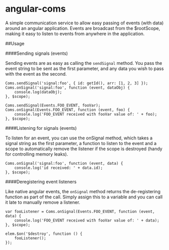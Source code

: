 angular-coms
============

A simple communication service to allow easy passing of events (with data) around an angular application. Events are broadcast from the $rootScope, making it easy to listen to events from anywhere in the application.

##Usage

####Sending signals (events)

Sending events are as easy as calling the `sendSignal` method. You pass the event string to be sent as the first parameter, and any data you wish to pass with the event as the second.

    Coms.sendSignal('signal:foo', { id: getId(), arr: [1, 2, 3] });
    Coms.onSignal('signal:foo', function (event, dataObj) {
        console.log(dataObj);
    }, $scope);
    
    Coms.sendSignal(Events.FOO_EVENT, fooVar);
    Coms.onSignal(Events.FOO_EVENT, function (event, foo) {
        console.log('FOO_EVENT received with fooVar value of: ' + foo);
    }, $scope);

####Listening for signals (events)

To listen for an event, you can use the onSignal method, which takes a signal string as the first parameter, a function to listen to the event and a scope to automatically remove the listener if the scope is destroyed (handy for controlling memory leaks).

    Coms.onSignal('signal:foo', function (event, data) {
        console.log('id received: ' + data.id);
    }, $scope);
    
####Deregistering event listeners

Like native angular events, the `onSignal` method returns the de-registering function as part of the call. Simply assign this to a variable and you can call it late to manually remove a listener.
    
    var fooListener = Coms.onSignal(Events.FOO_EVENT, function (event, data) {
        console.log('FOO_EVENT received with fooVar value of: ' + data);
    }, $scope);
    
    elem.$on('$destroy', function () {
        fooListener();
    });

